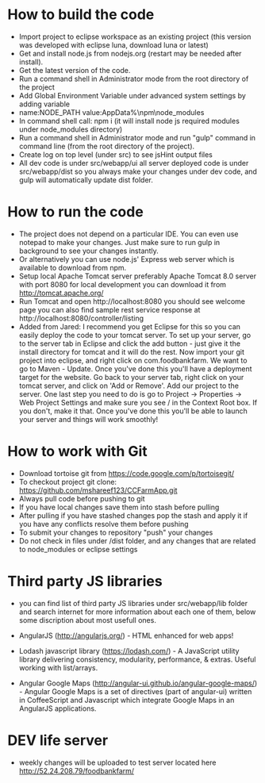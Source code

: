 How to build the code
=====================
* Import project to eclipse workspace as an existing project (this version was developed with eclipse luna, download luna or latest) 
* Get and install node.js from nodejs.org (restart may be needed after install).
* Get the latest version of the code.
* Run a command shell in Administrator mode from the root directory of the project
* Add Global Environment Variable under advanced system settings by adding variable 
*	name:NODE_PATH value:AppData%\npm\node_modules
* In command shell call: npm i (it will install node js required modules under node_modules directory)
* Run a command shell in Administrator mode and run "gulp" command in command line (from the root directory of the project).
* Create log  on top level (under src) to see jsHint output files
* All dev code is under src/webapp/ui all server deployed code is under src/webapp/dist  so you always make your changes under dev code, and gulp will automatically update dist folder.

How to run the code
===================

* The project does not depend on a particular IDE. You can even use notepad to make your changes. Just make sure to run gulp in background to see your changes instantly.
* Or alternatively you can use node.js' Express web server which is available to download from npm.
* Setup local Apache Tomcat server preferably Apache Tomcat 8.0 server with port 8080 for local development
you can download it from  http://tomcat.apache.org/
* Run Tomcat and open http://localhost:8080 you should see welcome page
you can also find sample rest service response at http://localhost:8080/controller/listing
* Added from Jared: I recommend you get Eclipse for this so you can easily deploy the code to your tomcat server.  To set up your server, go to the server tab in Eclipse and click the add button - just give it the install directory for tomcat and it will do the rest.  Now import your git project into eclipse, and right click on com.foodbankfarm.  We want to go to Maven - Update.  Once you've done this you'll have a deployment target for the website.  Go back to your server tab, right click on your tomcat server, and click on 'Add or Remove'.  Add our project to the server.  One last step you need to do is go to Project -> Properties -> Web Project Settings and make sure you see / in the Context Root box.  If you don't, make it that.  Once you've done this you'll be able to launch your server and things will work smoothly!

How to work with Git
===================

* Download tortoise git from https://code.google.com/p/tortoisegit/
* To checkout project git clone: https://github.com/mshareef123/CCFarmApp.git
* Always pull code before pushing to git
* If you have local changes save them into stash before pulling
* After pulling if you have stashed changes pop the stash and apply it if you have any conflicts resolve them before pushing
* To submit your changes to repository "push" your changes
* Do not check in files under /dist folder, and any changes that are related to node_modules or eclipse settings

Third party JS libraries
===================

* you can find list of third party JS libraries under src/webapp/lib folder and search internet for more information about each one of them, below some discription about most usefull ones.

* AngularJS (http://angularjs.org/) - HTML enhanced for web apps!

* Lodash javascript library (https://lodash.com/) - A JavaScript utility library delivering consistency, modularity, performance, & extras. Useful working with list/arrays.

* Angular Google Maps (http://angular-ui.github.io/angular-google-maps/) - Angular Google Maps is a set of directives (part of angular-ui) written in CoffeeScript and Javascript which integrate Google Maps in an AngularJS applications.

DEV life server
===================

* weekly changes will be uploaded to test server located here http://52.24.208.79/foodbankfarm/